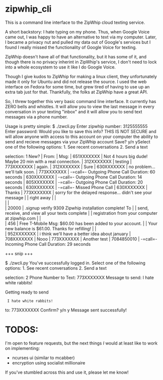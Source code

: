 zipwhip_cli
===========

This is a command line interface to the ZipWhip cloud texting service.

A short backstory:  I hate typing on my phone.  Thus, when Google Voice
came out, I was happy to have an alternative to text via my computer.
Later, I became a privacy nut and pulled my data out of Google's services
but I found I really missed the functionality of Google Voice for texting.

ZipWhip doesn't have all of that functionality, but it has some of it, and
though there is no privacy inherint in ZipWhip's service, I don't need 
to lock into a whole ecosystem to use it like I do Google Voice. 

Though I give kudos to ZipWhip for making a linux client, they 
unfortunately made it only for Ubuntu and did not release the source.
I used the web interface on Fedora for some time, but grew tired of having
to use up an extra tab just for that.  Thankfully, the folks at ZipWhip
have a great API.

So, I threw together this very basic command line interface.  It currently
has ZERO bells and whistles.  It will allow you to view the last message
in every conversation in your texting "inbox" and it will allow you to send
text messages via a phone number.

Usage is pretty simple:
$ ./zwcli.py
Enter zipwhip number: 3125555555
Enter password: 
Would you like to save this info? 
THIS IS NOT SECURE and will allow anyone with access to this
account on your computer the ability to send and recieve 
messages via your ZipWhip account
Save? y/n 
ySelect one of the following options:
    1. See recent conversations
    2. Send a text
 
selection: 1
New? | From:      | Msg: 
     | 651XXXXXXX | Not 4 hours big dude! Maybe 20 min with a real connection.
     | 312XXXXXXX | testing 
     | 773XXXXXXX | again.
     | 312XXXXXXX | Sure
     | 630XXXXXXX | no problem... we'll talk soon.
     | 773XXXXXXX | -=call=-  Outgoing Phone Call Duration: 60 seconds
     | 630XXXXXXX | -=call=-  Outgoing Phone Call Duration: 14 seconds
     | 805XXXXXXX | -=call=-  Outgoing Phone Call Duration: 20 seconds
     | 630XXXXXXX | -=call=-  Missed Phone Call
     | 630XXXXXXX | Thanks
     | 773XXXXXXX |  sorry for the delayed response... didn't see your message 
     |            |  right away
     |            |  
     |            |  
     |      20000 |  .signup verify 9309 Zipwhip installation complete! To 
     |            |  send, receive, and view all your texts complete 
     |            |  registration from your computer at zipwhip.com 
     |            |  
     |        456 |  Free T-Mobile Msg: $60.00 has been added to your account. 
     |            |  Your new balance is $61.00. Thanks for refilling! 
     |            |  
     | 952XXXXXXX |  i think we'll have a better idea about january
     | 708XXXXXXX | Nooo
     | 773XXXXXXX | Another test
     | 7084850010 | -=call=-  Incoming Phone Call Duration: 29 seconds
  <more> 



+++ snip +++

$ ./zwcli.py
You've successfully logged in.
Select one of the following options:
    1. See recent conversations
    2. Send a text
 
selection: 2
Phone Number to Text: 773XXXXXXX
Message to send: I hate white rabbits!
 
Getting ready to send
 
     I hate white rabbits!
 
  to: 773XXXXXXX
Confirm? y/n y
Message sent successfully!


TODOS:
======

I'm open to feature requests, but the next things *I* would at least like to
work on implementing:

- ncurses ui (similar to mcabber)
- encryption using socialist millionaire

If you've stumbled across this and use it, please let me know!
